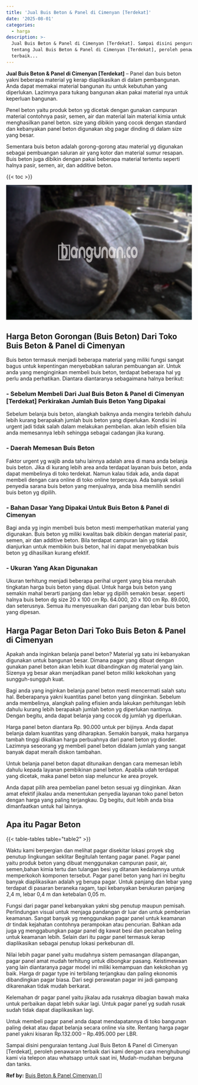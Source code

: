 ```yaml
---
title: 'Jual Buis Beton & Panel di Cimenyan [Terdekat]'
date: '2025-08-01'
categories:
  - harga
description: >-
  Jual Buis Beton & Panel di Cimenyan [Terdekat]. Sampai disini penguraian
  tentang Jual Buis Beton & Panel di Cimenyan [Terdekat], peroleh penawaran
  terbaik...
---
```


**Jual Buis Beton & Panel di Cimenyan \[Terdekat\]** – Panel dan buis beton yakni beberapa material yg kerap diaplikasikan di dalam pembangunan. Anda dapat memakai material bangunan itu untuk kebutuhan yang diperlukan. Lazimnya para tukang bangunan akan pakai material nya untuk keperluan bangunan.

Penel beton yaitu produk beton yg dicetak dengan gunakan campuran material contohnya pasir, semen, air dan material lain material kimia untuk menghasilkan panel beton. size yang dibikin yang cocok dengan standard dan kebanyakan panel beton digunakan sbg pagar dinding di dalam size yang besar.

Sementara buis beton adalah gorong-gorong atau material yg digunakan sebagai pembuangan saluran air yang kotor dan material sumur resapan. Buis beton juga dibikin dengan pakai beberapa material tertentu seperti halnya pasir, semen, air, dan additive beton.

{{< toc >}}

![Jual Buis Beton & Panel di Cimenyan [Terdekat]](/images/jual-panel-buis-beton-murah-32.png)

## Harga Beton Gorongan (Buis Beton) Dari Toko Buis Beton & Panel di Cimenyan

Buis beton termasuk menjadi beberapa material yang miliki fungsi sangat bagus untuk kepentingan menyebabkan saluran pembuangan air. Untuk anda yang menginginkan membeli buis beton, terdapat beberapa hal yg perlu anda perhatikan. Diantara diantaranya sebagaimana halnya berikut:

### \- Sebelum Membeli Dari Jual Buis Beton & Panel di Cimenyan \[Terdekat\] Perkirakan Jumlah Buis Beton Yang Dipakai

Sebelum belanja buis beton, alangkah baiknya anda mengira terlebih dahulu lebih kurang berapakah jumlah buis beton yang diperlukan. Kondisi ini urgent jadi tidak salah dalam melakukan pembelian. akan lebih efisien bila anda memesannya lebih sehingga sebagai cadangan jika kurang.

### \- Daerah Memesan Buis Beton

Faktor urgent yg wajib anda tahu lainnya adalah area di mana anda belanja buis beton. Jika di kurang lebih area anda terdapat layanan buis beton, anda dapat membelinya di toko terdekat. Namun kalau tidak ada, anda dapat membeli dengan cara online di toko online terpercaya. Ada banyak sekali penyedia sarana buis beton yang menjualnya, anda bisa memilih sendiri buis beton yg dipilih.

### \- Bahan Dasar Yang Dipakai Untuk Buis Beton & Panel di Cimenyan

Bagi anda yg ingin membeli buis beton mesti memperhatikan material yang digunakan. Buis beton yg miliki kwalitas baik dibikin dengan material pasir, semen, air dan additive beton. Bila terdapat campuran lain yg tidak dianjurkan untuk membikin buis beton, hal ini dapat menyebabkan buis beton yg dihasilkan kurang efektif.

### \- Ukuran Yang Akan Digunakan

Ukuran terhitung menjadi beberapa perihal urgent yang bisa merubah tingkatan harga buis beton yang dijual. Untuk harga buis beton yang semakin mahal berarti panjang dan lebar yg dipilih semakin besar. seperti halnya buis beton dg size 20 x 100 cm Rp. 64.000, 20 x 100 cm Rp. 89.000, dan seterusnya. Semua itu menyesuaikan dari panjang dan lebar buis beton yang dipesan.

## Harga Pagar Beton Dari Toko Buis Beton & Panel di Cimenyan

Apakah anda inginkan belanja panel beton? Material yg satu ini kebanyakan digunakan untuk bangunan besar. Dimana pagar yang dibuat dengan gunakan panel beton akan lebih kuat dibandingkan dg material yang lain. Sizenya yg besar akan menjadikan panel beton miliki kekokohan yang sungguh-sungguh kuat.

Bagi anda yang inginkan belanja panel beton mesti mencermati salah satu hal. Beberapanya yakni kuantitas panel beton yang diinginkan. Sebelum anda membelinya, alangkah paling efisien anda lakukan perhitungan lebih dahulu kurang lebih berapakah jumlah beton yg diperlukan nantinya. Dengan begitu, anda dapat belanja yang cocok dg jumlah yg diperlukan.

Harga panel beton diantara Rp. 90.000 untuk per bijinya. Anda dapat belanja dalam kuantitas yang diharapkan. Semakin banyak, maka harganya tambah tinggi dikalikan harga perbuahnya dari panel beton yg diorder. Lazimnya seseorang yg membeli panel beton didalam jumlah yang sangat banyak dapat meraih diskon tambahan.

Untuk belanja panel beton dapat ditunaikan dengan cara memesan lebih dahulu kepada layanan pembikinan panel beton. Apabila udah terdapat yang dicetak, maka panel beton siap meluncur ke area proyek.

Anda dapat pilih area pembelian panel beton sesuai yg diinginkan. Akan amat efektif jikalau anda menentukan penyedia layanan toko panel beton dengan harga yang paling terjangkau. Dg begitu, duit lebih anda bisa dimanfaatkan untuk hal lainnya.

## Apa itu Pagar Beton

{{< table-tables table="table2" >}}

Waktu kami berpergian dan melihat pagar disekitar lokasi proyek sbg penutup lingkungan seklitar Begitulah tentang pagar panel. Pagar panel yaitu produk beton yang dibuat menggunakan campuran pasir, air, semen,bahan kimia tertu dan tulangan besi yg ditanam kedalamnya untuk memperkokoh komponen tersebut. Pagar panel beton yang hari ini begitu banyak diaplikasikan adalah yg berupa pagar. Untuk panjang dan lebar yang terdapat di pasaran beraneka ragam, tapi kebanyakan berukuran panjang 2,4 m, lebar 0,4 m dan ketebalan 0,05 m.

Fungsi dari pagar panel kebanyakan yakni sbg penutup maupun pemisah. Perlindungan visual untuk menjaga pandangan dr luar dan untuk pemberian keamanan. Sangat banyak yg menggunakan pagar panel untuk keamanan dr tindak kejahatan contohnya perampokan atau pencurian. Bahkan ada juga yg menggabungkan pagar panel dg kawat besi dan pecahan beling untuk keamanan lebih. Selain dari itu pagar panel termasuk kerap diaplikasikan sebagai penutup lokasi perkebunan dll.

Nilai lebih pagar panel yaitu mudahnya sistem pemasangan dilapangan, pagar panel amat mudah terhitung untuk dibongkar pasang. Keistimewaan yang lain diantaranya pagar model ini miliki kemampuan dan kekokohan yg baik. Harga dr pagar type ini terbilang terjangkau dan paling ekonomis dibandingkan pagar biasa. Dari segi perawatan pagar ini jadi gampang dikarenakan tidak mudah berkarat.

Kelemahan dr pagar panel yaitu jikalau ada rusaknya dibagian bawah maka untuk perbaikan dapat lebih sukar lagi. Untuk pagar panel yg sudah rusak sudah tidak dapat diaplikasikan lagi.

Untuk membeli pagar panel anda dapat mendapatannya di toko bangunan paling dekat atau dapat belanja secara online via site. Rentang harga pagar panel yakni kisaran Rp.132.000 – Rp.495.000 per LBR.

Sampai disini penguraian tentang Jual Buis Beton & Panel di Cimenyan \[Terdekat\], peroleh penawaran terbaik dari kami dengan cara menghubungi kami via telepon atau whatsapp untuk saat ini, Mudah-mudahan berguna dan tanks.

**Ref by:** [Buis Beton & Panel Cimenyan []](https://id.wikipedia.org/wiki/Buis)
